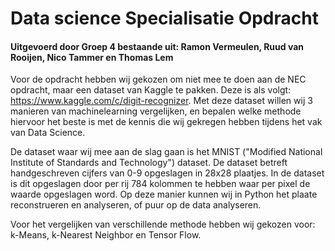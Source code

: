 # Data science Specialisatie Opdracht
#### Uitgevoerd door Groep 4 bestaande uit: Ramon Vermeulen, Ruud van Rooijen, Nico Tammer en Thomas Lem
Voor de opdracht hebben wij gekozen om niet mee te doen aan de NEC opdracht, maar een dataset van Kaggle te pakken. Deze is als volgt: https://www.kaggle.com/c/digit-recognizer.
Met deze dataset willen wij 3 manieren van machinelearning vergelijken, en bepalen welke methode hiervoor het beste is met de kennis die wij gekregen hebben tijdens het vak van Data Science.

De dataset waar wij mee aan de slag gaan is het MNIST ("Modified National Institute of Standards and Technology") dataset. De dataset betreft handgeschreven cijfers van 0-9 opgeslagen in 28x28 plaatjes. In de dataset is dit opgeslagen door per rij 784 kolommen te hebben waar per pixel de waarde opgeslagen word. Op deze manier kunnen wij in Python het plaate reconstrueren en analyseren, of puur op de data analyseren. 

Voor het vergelijken van verschillende methode hebben wij gekozen voor: k-Means, k-Nearest Neighbor en Tensor Flow. 